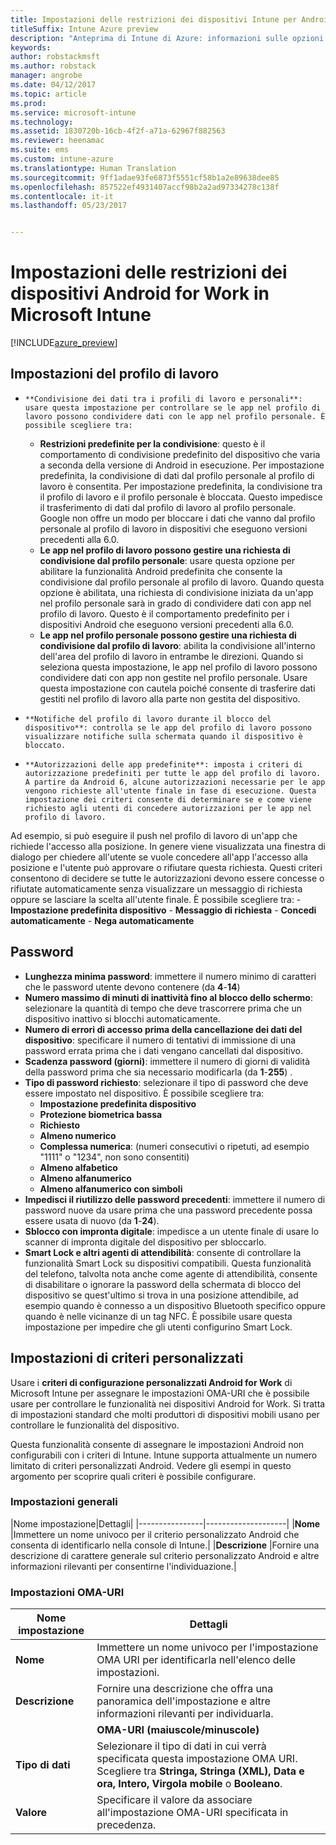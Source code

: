 ```yaml
---
title: Impostazioni delle restrizioni dei dispositivi Intune per Android for Work | Microsoft Docs
titleSuffix: Intune Azure preview
description: "Anteprima di Intune di Azure: informazioni sulle opzioni di Intune che è possibile usare per controllare le impostazioni e le funzionalità dei dispositivi Android for Work aziendali."
keywords: 
author: robstackmsft
ms.author: robstack
manager: angrobe
ms.date: 04/12/2017
ms.topic: article
ms.prod: 
ms.service: microsoft-intune
ms.technology: 
ms.assetid: 1830720b-16cb-4f2f-a71a-62967f882563
ms.reviewer: heenamac
ms.suite: ems
ms.custom: intune-azure
ms.translationtype: Human Translation
ms.sourcegitcommit: 9ff1adae93fe6873f5551cf58b1a2e89638dee85
ms.openlocfilehash: 857522ef4931407accf98b2a2ad97334278c138f
ms.contentlocale: it-it
ms.lasthandoff: 05/23/2017


---
```


# <a name="android-for-work-device-restriction-settings-in-microsoft-intune"></a>Impostazioni delle restrizioni dei dispositivi Android for Work in Microsoft Intune

[!INCLUDE[azure_preview](./includes/azure_preview.md)]

## <a name="work-profile-settings"></a>Impostazioni del profilo di lavoro
-     **Condivisione dei dati tra i profili di lavoro e personali**: usare questa impostazione per controllare se le app nel profilo di lavoro possono condividere dati con le app nel profilo personale. È possibile scegliere tra:
    - **Restrizioni predefinite per la condivisione**: questo è il comportamento di condivisione predefinito del dispositivo che varia a seconda della versione di Android in esecuzione. Per impostazione predefinita, la condivisione di dati dal profilo personale al profilo di lavoro è consentita. Per impostazione predefinita, la condivisione tra il profilo di lavoro e il profilo personale è bloccata. Questo impedisce il trasferimento di dati dal profilo di lavoro al profilo personale. Google non offre un modo per bloccare i dati che vanno dal profilo personale al profilo di lavoro in dispositivi che eseguono versioni precedenti alla 6.0.  
    - **Le app nel profilo di lavoro possono gestire una richiesta di condivisione dal profilo personale**: usare questa opzione per abilitare la funzionalità Android predefinita che consente la condivisione dal profilo personale al profilo di lavoro. Quando questa opzione è abilitata, una richiesta di condivisione iniziata da un'app nel profilo personale sarà in grado di condividere dati con app nel profilo di lavoro. Questo è il comportamento predefinito per i dispositivi Android che eseguono versioni precedenti alla 6.0.
    - **Le app nel profilo personale possono gestire una richiesta di condivisione dal profilo di lavoro**: abilita la condivisione all'interno dell'area del profilo di lavoro in entrambe le direzioni. Quando si seleziona questa impostazione, le app nel profilo di lavoro possono condividere dati con app non gestite nel profilo personale.  Usare questa impostazione con cautela poiché consente di trasferire dati gestiti nel profilo di lavoro alla parte non gestita del dispositivo.


-     **Notifiche del profilo di lavoro durante il blocco del dispositivo**: controlla se le app del profilo di lavoro possono visualizzare notifiche sulla schermata quando il dispositivo è bloccato.
-     **Autorizzazioni delle app predefinite**: imposta i criteri di autorizzazione predefiniti per tutte le app del profilo di lavoro. A partire da Android 6, alcune autorizzazioni necessarie per le app vengono richieste all'utente finale in fase di esecuzione. Questa impostazione dei criteri consente di determinare se e come viene richiesto agli utenti di concedere autorizzazioni per le app nel profilo di lavoro.
Ad esempio, si può eseguire il push nel profilo di lavoro di un'app che richiede l'accesso alla posizione. In genere viene visualizzata una finestra di dialogo per chiedere all'utente se vuole concedere all'app l'accesso alla posizione e l'utente può approvare o rifiutare questa richiesta. Questi criteri consentono di decidere se tutte le autorizzazioni devono essere concesse o rifiutate automaticamente senza visualizzare un messaggio di richiesta oppure se lasciare la scelta all'utente finale. È possibile scegliere tra:
    -     **Impostazione predefinita dispositivo**
    -     **Messaggio di richiesta**
    -     **Concedi automaticamente**
    -     **Nega automaticamente**

## <a name="password"></a>Password

- **Lunghezza minima password**: immettere il numero minimo di caratteri che le password utente devono contenere (da **4**-**14**)
- **Numero massimo di minuti di inattività fino al blocco dello schermo**: selezionare la quantità di tempo che deve trascorrere prima che un dispositivo inattivo si blocchi automaticamente.
- **Numero di errori di accesso prima della cancellazione dei dati del dispositivo**: specificare il numero di tentativi di immissione di una password errata prima che i dati vengano cancellati dal dispositivo.
- **Scadenza password (giorni)**: immettere il numero di giorni di validità della password prima che sia necessario modificarla (da **1**-**255**) .
- **Tipo di password richiesto**: selezionare il tipo di password che deve essere impostato nel dispositivo. È possibile scegliere tra:
    - **Impostazione predefinita dispositivo**
    - **Protezione biometrica bassa**
    - **Richiesto**
    - **Almeno numerico**
    - **Complessa numerica**: (numeri consecutivi o ripetuti, ad esempio "1111" o "1234", non sono consentiti)
    - **Almeno alfabetico**
    - **Almeno alfanumerico**
    - **Almeno alfanumerico con simboli**
- **Impedisci il riutilizzo delle password precedenti**: immettere il numero di password nuove da usare prima che una password precedente possa essere usata di nuovo (da **1**-**24**).
- **Sblocco con impronta digitale**: impedisce a un utente finale di usare lo scanner di impronta digitale del dispositivo per sbloccarlo.
- **Smart Lock e altri agenti di attendibilità**: consente di controllare la funzionalità Smart Lock su dispositivi compatibili. Questa funzionalità del telefono, talvolta nota anche come agente di attendibilità, consente di disabilitare o ignorare la password della schermata di blocco del dispositivo se quest'ultimo si trova in una posizione attendibile, ad esempio quando è connesso a un dispositivo Bluetooth specifico oppure quando è nelle vicinanze di un tag NFC. È possibile usare questa impostazione per impedire che gli utenti configurino Smart Lock.

## <a name="custom-policy-settings"></a>Impostazioni di criteri personalizzati
Usare i **criteri di configurazione personalizzati Android for Work** di Microsoft Intune per assegnare le impostazioni OMA-URI che è possibile usare per controllare le funzionalità nei dispositivi Android for Work. Si tratta di impostazioni standard che molti produttori di dispositivi mobili usano per controllare le funzionalità del dispositivo.

Questa funzionalità consente di assegnare le impostazioni Android non configurabili con i criteri di Intune.
Intune supporta attualmente un numero limitato di criteri personalizzati Android. Vedere gli esempi in questo argomento per scoprire quali criteri è possibile configurare.

### <a name="general-settings"></a>Impostazioni generali

|Nome impostazione|Dettagli|
    |----------------|--------------------|
    |**Nome** |Immettere un nome univoco per il criterio personalizzato Android che consenta di identificarlo nella console di Intune.|
    |**Descrizione** |Fornire una descrizione di carattere generale sul criterio personalizzato Android e altre informazioni rilevanti per consentirne l'individuazione.|

### <a name="oma-uri-settings"></a>Impostazioni OMA-URI

  |Nome impostazione|Dettagli|
  |--------|--------------------|
  |**Nome** |Immettere un nome univoco per l'impostazione OMA URI per identificarla nell'elenco delle impostazioni.|
  |**Descrizione** |Fornire una descrizione che offra una panoramica dell'impostazione e altre informazioni rilevanti per individuarla.|
    |**OMA-URI (maiuscole/minuscole)** |Specificare l'impostazione OMA-URI per cui si desidera fornire un'impostazione.|
  |**Tipo di dati** |Selezionare il tipo di dati in cui verrà specificata questa impostazione OMA URI. Scegliere tra **Stringa, Stringa (XML), Data e ora, Intero, Virgola mobile** o **Booleano**.|
  |**Valore** |Specificare il valore da associare all'impostazione OMA-URI specificata in precedenza.|

